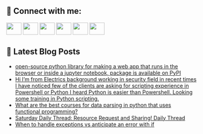## 🔎 Connect with me:
[<img height="32" width="40" src="https://cdn.jsdelivr.net/npm/simple-icons@v5/icons/telegram.svg" />](https://t.me/bullbesh)
[<img height="32" width="40" src="https://cdn.jsdelivr.net/npm/simple-icons@v5/icons/vk.svg" />](https://vk.com/bullbesh)
[<img height="32" width="40" src="https://cdn.jsdelivr.net/npm/simple-icons@v5/icons/twitter.svg" />](https://twitter.com/bullbesh1)
[<img height="32" width="40" src="https://cdn.jsdelivr.net/npm/simple-icons@v5/icons/instagram.svg" />](https://www.instagram.com/bullbesh)
[<img height="32" width="40" src="https://cdn.jsdelivr.net/npm/simple-icons@v5/icons/reddit.svg" />](https://www.reddit.com/user/bullbesh)
[<img height="32" width="40" src="https://cdn.jsdelivr.net/npm/simple-icons@v5/icons/youtube.svg" />](https://www.youtube.com/channel/UCtfjRs6uzgq5mfm8S06WTcg)

## 📕 Latest Blog Posts
<!-- BLOG-POST-LIST:START -->
- [open-source python library for making a web app that runs in the browser or inside a jupyter notebook, package is available on PyPI](https://www.reddit.com/r/Python/comments/vpizyd/opensource_python_library_for_making_a_web_app/)
- [Hi I’m from Electrics background working in security field in recent times I have noticed few of the clients are asking for scripting experience in Powershell or Python I heard Python is easier than Powershell. Looking some training in Python scripting.](https://www.reddit.com/r/Python/comments/vpiup1/hi_im_from_electrics_background_working_in/)
- [What are the best courses for data parsing in python that uses functional programming?](https://www.reddit.com/r/Python/comments/vpi983/what_are_the_best_courses_for_data_parsing_in/)
- [Saturday Daily Thread: Resource Request and Sharing! Daily Thread](https://www.reddit.com/r/Python/comments/vpenzp/saturday_daily_thread_resource_request_and/)
- [When to handle exceptions vs anticipate an error with if](https://www.reddit.com/r/Python/comments/vpdqs9/when_to_handle_exceptions_vs_anticipate_an_error/)
<!-- BLOG-POST-LIST:END -->
